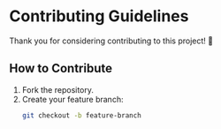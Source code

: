 # Contributing Guidelines

Thank you for considering contributing to this project! 🎉

## How to Contribute
1. Fork the repository.
2. Create your feature branch:
   ```bash
   git checkout -b feature-branch
